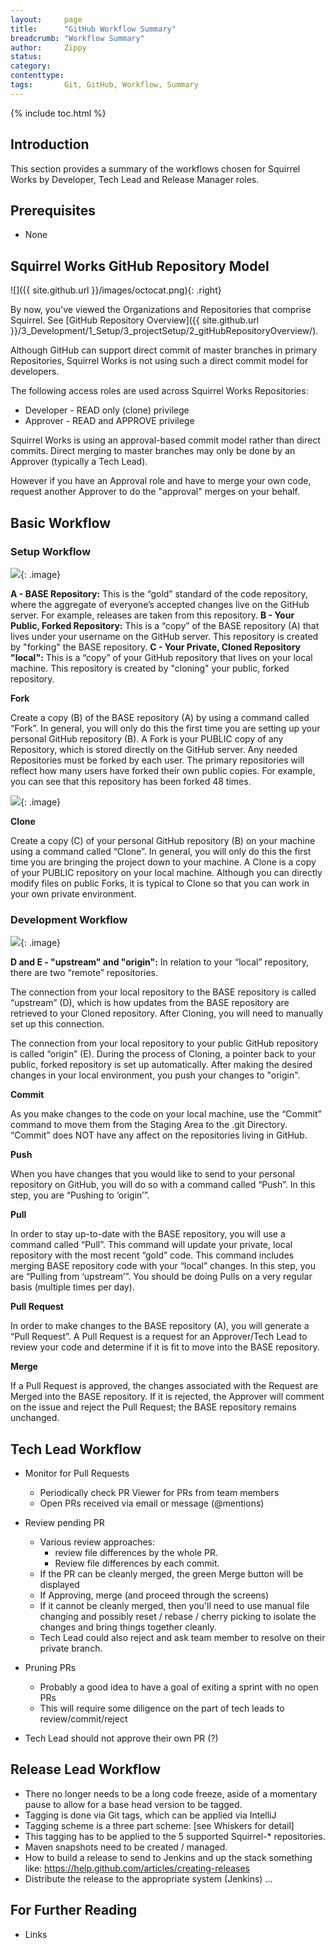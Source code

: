 ```yaml
---
layout:     page
title:      "GitHub Workflow Summary"
breadcrumb: "Workflow Summary"
author:     Zippy
status:     
category:
contenttype:
tags:       Git, GitHub, Workflow, Summary
---
```


{% include toc.html %}

## Introduction

This section provides a summary of the workflows chosen for Squirrel Works by  Developer, Tech Lead and Release Manager roles.

## Prerequisites

* None

## Squirrel Works GitHub Repository Model

![]({{ site.github.url }}/images/octocat.png){: .right}

By now, you've viewed the Organizations and Repositories that comprise Squirrel.  See [GitHub Repository Overview]({{ site.github.url }}/3_Development/1_Setup/3_projectSetup/2_gitHubRepositoryOverview/).

Although GitHub can support direct commit of master branches in primary Repositories,
Squirrel Works is not using such a direct commit model for developers.

The following access roles are used across Squirrel Works Repositories:

 * Developer - READ only (clone) privilege
 * Approver - READ and APPROVE privilege

Squirrel Works is using an approval-based commit model rather than direct commits.
Direct merging to master branches may only be done by an Approver (typically a Tech Lead).

However if you have an Approval role and have to merge your own code,
request another Approver to do the "approval" merges on your behalf.

## Basic Workflow

### Setup Workflow

![](images/basicSetupWorkflow.png){: .image}


<span class="octicon octicon-repo" style="font-size: 40px"></span>

**A - BASE Repository:** This is the “gold” standard of the code repository, where the aggregate of everyone’s accepted changes live on
the GitHub server.  For example, releases are taken from this repository.
**B - Your Public, Forked Repository:** This is a “copy” of the BASE repository (A) that lives under your username on the GitHub server.  This repository
is created by "forking" the BASE repository.
**C - Your Private, Cloned Repository "local":** This is a “copy”  of your GitHub repository that lives on your local machine. This repository is created by "cloning"
your public, forked repository.

**Fork**

<span class="octicon octicon-repo-forked" style="font-size: 40px"></span>

Create a copy (B) of the BASE repository (A) by using a command called “Fork”.  In general, you will only do this the
first time you are setting up your personal GitHub repository (B). A Fork is your PUBLIC copy of any Repository, which
is stored directly on the GitHub server.  Any needed Repositories must be forked by each user.  The primary repositories
will reflect how many users have forked their own public copies.  For example, you can see that this
repository has been forked 48 times.

![](images/forkedNumber.png){: .image}

**Clone**

<span class="octicon octicon-repo-clone" style="font-size: 40px"></span>

Create a copy (C) of your personal GitHub repository (B) on your machine using a command called “Clone”.  In general,
you will only do this the first time you are bringing the project down to your machine.  A Clone is a copy of your
PUBLIC repository on your local machine. Although you can directly modify files on public Forks, it is typical to
Clone so that you can work in your own private environment.

### Development Workflow

![](images/basicDevWorkflow.png){: .image}

**D and E - "upstream" and "origin":** In relation to your “local” repository, there are two “remote”
repositories.

The connection from your local repository to the BASE repository is called “upstream” (D), which is how
updates from the BASE repository are retrieved to your Cloned repository.  After Cloning, you will need to manually
set up this connection.

The connection from your local repository to your public GitHub repository is called “origin” (E). During the process of
Cloning, a pointer back to your public, forked repository is set up automatically. After making the desired changes in
your local environment, you push your changes to "origin".

**Commit**

<span class="octicon octicon-git-commit" style="font-size: 40px"></span>
As you make changes to the code on your local machine, use the 
“Commit” command to move them from the Staging Area to the .git Directory.  “Commit” 
does NOT have any affect on the repositories living in GitHub.

**Push**

<span class="octicon octicon-repo-push" style="font-size: 40px"></span>
When you have changes that you would like to send to your personal 
repository on GitHub, you will do so with a command called “Push”.  In this step, you 
are “Pushing to ‘origin’”. 

**Pull**

<span class="octicon octicon-repo-pull" style="font-size: 40px"></span>
In order to stay up-to-date with the BASE repository, you will use 
a command called “Pull”.  This command will update your private, local repository with 
the most recent “gold” code.  This command includes merging BASE repository code with 
your “local” changes.  In this step, you are “Pulling from ‘upstream’”.  You should be 
doing Pulls on a very regular basis (multiple times per day).

**Pull Request**

<span class="octicon octicon-git-pull-request" style="font-size: 40px"></span>
In order to make changes to the BASE repository (A), you will generate a “Pull Request”.  A
Pull Request is a request for an Approver/Tech Lead to review your code and determine if it
is fit to move into the BASE repository.

**Merge**

<span class="octicon octicon-git-merge" style="font-size: 40px"></span>
If a Pull Request is approved, the changes associated with the Request are Merged into the
BASE repository.  If it is rejected, the Approver will comment on the issue and reject the
Pull Request; the BASE repository remains unchanged.

## Tech Lead Workflow

 * Monitor for Pull Requests  
     * Periodically check PR Viewer for PRs from team members  
     * Open PRs received via email or message (@mentions)  
     
 * Review pending PR  
     * Various review approaches:
        * review file differences by the whole PR. 
        * Review file differences by each commit.  
     * If the PR can be cleanly merged, the green Merge button will be displayed  
     * If Approving, merge (and proceed through the screens)
     * If it cannot be cleanly merged, then you'll need to use manual file changing and possibly reset / rebase / cherry picking 
       to isolate the changes and bring things together cleanly.  
     * Tech Lead could also reject and ask team member to resolve on their private branch.  
 
  * Pruning PRs  
     * Probably a good idea to have a goal of exiting a sprint with no open PRs
     * This will require some diligence on the part of tech leads to review/commit/reject  

  * Tech Lead should not approve their own PR (?)
  
## Release Lead Workflow
  
  * There no longer needs to be a long code freeze, aside of a momentary pause to allow for a base head version 
    to be tagged.  
  * Tagging is done via Git tags, which can be applied via IntelliJ 
  * Tagging scheme is a three part scheme:  [see Whiskers for detail]
  * This tagging has to be applied to the 5 supported Squirrel-* repositories.  
  * Maven snapshots need to be created / managed.
  * How to build a release to send to Jenkins and up the stack
    something like: https://help.github.com/articles/creating-releases
  * Distribute the release to the appropriate system (Jenkins) ...
    

## For Further Reading
  
* Links